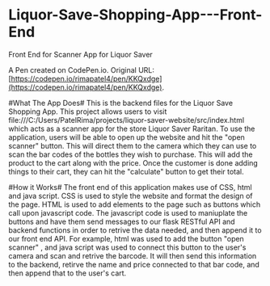 # Liquor-Save-Shopping-App---Front-End
Front End for Scanner App for Liquor Saver

A Pen created on CodePen.io. Original URL: [https://codepen.io/rimapatel4/pen/KKQxdge](https://codepen.io/rimapatel4/pen/KKQxdge).

#What The App Does# This is the backend files for the Liquor Save Shopping App. This project allows users to visit file:///C:/Users/PatelRima/projects/liquor-saver-website/src/index.html which acts as a scanner app for the store Liquor Saver Raritan. To use the application, users will be able to open up the website and hit the "open scanner" button. This will direct them to the camera which they can use to scan the bar codes of the bottles they wish to purchase. This will add the product to the cart along with the price. Once the customer is done adding things to their cart, they can hit the "calculate" button to get their total.

#How it Works# The front end of this application makes use of CSS, html and java script. CSS is used to style the website and format the design of the page. HTML is used to add elements to the page such as buttons which call upon javascript code. The javascript code is used to maniuplate the buttons and have them send messages to our flask RESTful API and backend functions in order to retrive the data needed, and then append it to  our front end API. For example, html was used to add the button "open scanner" , and java script was used to connect this button to the user's camera and scan and retrive the barcode. It will then send this information to the backend, retirve the name and price connected to that bar code, and then append that to the user's cart.
